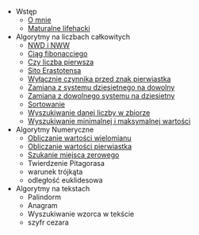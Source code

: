 + Wstęp
    - [O mnie](/code/Wstep/oMnie.md)
    - [Maturalne lifehacki](/code/Wstep/lifehacki.md)
+ Algorytmy na liczbach całkowitych
    - [NWD i NWW](/code/algorytmyNaLiczbachCalkowitych/nwd.md)
    - [Ciąg fibonacciego](/code/algorytmyNaLiczbachCalkowitych/fibonacci.md)
    - [Czy liczba pierwsza](/code/algorytmyNaLiczbachCalkowitych/czyPierwsza.md)
    - [Sito Erastotensa](/code/algorytmyNaLiczbachCalkowitych/sitoErastotenesa.md)
    - [Wyłącznie czynnika przed znak pierwiastka](/code/algorytmyNaLiczbachCalkowitych/pierwiastek.md)
    - [Zamiana z systemu dziesietnego na dowolny](/code/algorytmyNaLiczbachCalkowitych/naDowolny.md)
    - [Zamiana z dowolnego systemu na dziesietny](/code/algorytmyNaLiczbachCalkowitych/naDziesietny.md)
    - [Sortowanie](/code/algorytmyNaLiczbachCalkowitych/sortowanie.md)
    - [Wyszukiwanie danej liczby w zbiorze ](/code/algorytmyNaLiczbachCalkowitych/wyszukiwanie.md)
    - [Wyszukiwanie minimalnej i maksymalnej wartości](/code/algorytmyNaLiczbachCalkowitych/minMax.md)
+ Algorytmy Numeryczne
    - [Obliczanie wartości wielomianu](/code/algorytmyNumeryczne/wartoscWielomianu.md)
    - [Obliczanie wartości pierwiastka](/code/algorytmyNumeryczne/pierwiastek.md)
    - [Szukanie miejsca zerowego](/code/algorytmyNumeryczne/miejsceZerowe.md)
    - Twierdzenie Pitagorasa
    - warunek trójkąta
    - odległość euklidesowa
+ Algorytmy na tekstach
    - Palindorm
    - Anagram
    - Wyszukiwanie wzorca w tekście
    - szyfr cezara
